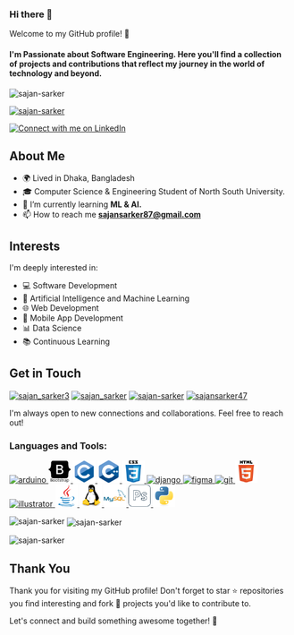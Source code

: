 ### Hi there 👋
<!--# [Your Name]'s GitHub Profile-->

Welcome to my GitHub profile! 👋

<!--I'm Sajan Sarker, a [Your Profession/Role] passionate about [Your Interests/Expertise]. Here you'll find a collection of projects and contributions that reflect my journey in the world of technology and beyond.-->
<!--I'm Sajan Sarker, passionate about Software Engineering. Here you'll find a collection of projects and contributions that reflect my journey in the world of technology and beyond.-->
<h4 align="left">I'm Passionate about Software Engineering. Here you'll find a collection of projects and contributions that reflect my journey in the world of technology and beyond.</h3>

<p align="left"> <img src="https://komarev.com/ghpvc/?username=sajan-sarker&label=Profile%20views&color=0e75b6&style=flat" alt="sajan-sarker" /> </p>

<p align="left"> <a href="https://github.com/ryo-ma/github-profile-trophy"><img src="https://github-profile-trophy.vercel.app/?username=sajan-sarker" alt="sajan-sarker" /></a> </p>

<p align="left"><a href="https://www.linkedin.com/in/your-linkedin-profile/" target="_blank"><img src="https://img.shields.io/badge/Connect%20with%20me%20on-LinkedIn-blue?style=for-the-badge&logo=linkedin" alt="Connect with me on LinkedIn" /></a></p>

## About Me

<!-- 💼 [Your Profession/Role]
- 🌍 Based in [Your Location]-->
- 🌍 Lived in Dhaka, Bangladesh
- 🎓 Computer Science & Engineering Student of North South University.
- 🌱 I’m currently learning **ML & AI.**
- 📫 How to reach me **sajansarker87@gmail.com**


## Interests

I'm deeply interested in:

- 💻 Software Development
- 🤖 Artificial Intelligence and Machine Learning
- 🌐 Web Development
- 📱 Mobile App Development
- 📊 Data Science
- 📚 Continuous Learning
<!--
## Projects

Here are some highlighted projects:

1. [Project Name](Link): Brief description of the project.
2. [Project Name](Link): Brief description of the project.
3. [Project Name](Link): Brief description of the project.

Feel free to explore more in my repositories!

## Contributions

I actively contribute to open source projects and communities. Some notable contributions include:

- [Contribution Name](Link): Description of the contribution.
- [Contribution Name](Link): Description of the contribution.
- [Contribution Name](Link): Description of the contribution.
-->
## Get in Touch
<!--<h3 align="left">Connect with me:</h3>-->
<p align="left">
<a href="https://twitter.com/sajan_sarker3" target="blank"><img align="center" src="https://raw.githubusercontent.com/rahuldkjain/github-profile-readme-generator/master/src/images/icons/Social/twitter.svg" alt="sajan_sarker3" height="30" width="40" /></a>
<a href="https://linkedin.com/in/sajan_sarker" target="blank"><img align="center" src="https://raw.githubusercontent.com/rahuldkjain/github-profile-readme-generator/master/src/images/icons/Social/linked-in-alt.svg" alt="sajan_sarker" height="30" width="40" /></a>
<a href="https://stackoverflow.com/users/sajan-sarker" target="blank"><img align="center" src="https://raw.githubusercontent.com/rahuldkjain/github-profile-readme-generator/master/src/images/icons/Social/stack-overflow.svg" alt="sajan-sarker" height="30" width="40" /></a>
<a href="https://www.hackerrank.com/sajansarker47" target="blank"><img align="center" src="https://raw.githubusercontent.com/rahuldkjain/github-profile-readme-generator/master/src/images/icons/Social/hackerrank.svg" alt="sajansarker47" height="30" width="40" /></a>
</p>
<!--
- LinkedIn: [Your LinkedIn Profile](Link)
- Twitter: [@YourTwitterHandle](Link)
- Email: [Your Email Address](mailto:youremail@example.com)
-->
I'm always open to new connections and collaborations. Feel free to reach out!

<!--
Support ##
If you find my work helpful or inspiring, consider supporting me:

- ☕️ [Buy me a coffee](Link)
- 💬 [Feedback and Suggestions](Link)

Your support means a lot and helps me continue creating valuable content.
-->
<h3 align="left">Languages and Tools:</h3>
<p align="left"> <a href="https://www.arduino.cc/" target="_blank" rel="noreferrer"> <img src="https://cdn.worldvectorlogo.com/logos/arduino-1.svg" alt="arduino" width="40" height="40"/> </a> <a href="https://getbootstrap.com" target="_blank" rel="noreferrer"> <img src="https://raw.githubusercontent.com/devicons/devicon/master/icons/bootstrap/bootstrap-plain-wordmark.svg" alt="bootstrap" width="40" height="40"/> </a> <a href="https://www.cprogramming.com/" target="_blank" rel="noreferrer"> <img src="https://raw.githubusercontent.com/devicons/devicon/master/icons/c/c-original.svg" alt="c" width="40" height="40"/> </a> <a href="https://www.w3schools.com/cpp/" target="_blank" rel="noreferrer"> <img src="https://raw.githubusercontent.com/devicons/devicon/master/icons/cplusplus/cplusplus-original.svg" alt="cplusplus" width="40" height="40"/> </a> <a href="https://www.w3schools.com/css/" target="_blank" rel="noreferrer"> <img src="https://raw.githubusercontent.com/devicons/devicon/master/icons/css3/css3-original-wordmark.svg" alt="css3" width="40" height="40"/> </a> <a href="https://www.djangoproject.com/" target="_blank" rel="noreferrer"> <img src="https://cdn.worldvectorlogo.com/logos/django.svg" alt="django" width="40" height="40"/> </a> <a href="https://www.figma.com/" target="_blank" rel="noreferrer"> <img src="https://www.vectorlogo.zone/logos/figma/figma-icon.svg" alt="figma" width="40" height="40"/> </a> <a href="https://git-scm.com/" target="_blank" rel="noreferrer"> <img src="https://www.vectorlogo.zone/logos/git-scm/git-scm-icon.svg" alt="git" width="40" height="40"/> </a> <a href="https://www.w3.org/html/" target="_blank" rel="noreferrer"> <img src="https://raw.githubusercontent.com/devicons/devicon/master/icons/html5/html5-original-wordmark.svg" alt="html5" width="40" height="40"/> </a> <a href="https://www.adobe.com/in/products/illustrator.html" target="_blank" rel="noreferrer"> <img src="https://www.vectorlogo.zone/logos/adobe_illustrator/adobe_illustrator-icon.svg" alt="illustrator" width="40" height="40"/> </a> <a href="https://www.java.com" target="_blank" rel="noreferrer"> <img src="https://raw.githubusercontent.com/devicons/devicon/master/icons/java/java-original.svg" alt="java" width="40" height="40"/> </a> <a href="https://www.linux.org/" target="_blank" rel="noreferrer"> <img src="https://raw.githubusercontent.com/devicons/devicon/master/icons/linux/linux-original.svg" alt="linux" width="40" height="40"/> </a> <a href="https://www.mysql.com/" target="_blank" rel="noreferrer"> <img src="https://raw.githubusercontent.com/devicons/devicon/master/icons/mysql/mysql-original-wordmark.svg" alt="mysql" width="40" height="40"/> </a> <a href="https://www.photoshop.com/en" target="_blank" rel="noreferrer"> <img src="https://raw.githubusercontent.com/devicons/devicon/master/icons/photoshop/photoshop-line.svg" alt="photoshop" width="40" height="40"/> </a> <a href="https://www.python.org" target="_blank" rel="noreferrer"> <img src="https://raw.githubusercontent.com/devicons/devicon/master/icons/python/python-original.svg" alt="python" width="40" height="40"/> </a> </p>



<!--
**sajan-sarker/sajan-sarker** is a ✨ _special_ ✨ repository because its `README.md` (this file) appears on your GitHub profile.
Here are some ideas to get you started:

- 🔭 I’m currently working on ...
- 🌱 I’m currently learning ...
- 👯 I’m looking to collaborate on ...
- 🤔 I’m looking for help with ...
- 💬 Ask me about ...
- 📫 How to reach me: ...
- 😄 Pronouns: ...
- ⚡ Fun fact: ...
-->
<p><img align="left" src="https://github-readme-stats.vercel.app/api/top-langs?username=sajan-sarker&show_icons=true&locale=en&layout=compact" alt="sajan-sarker" /></p>

<p>&nbsp;<img align="center" src="https://github-readme-stats.vercel.app/api?username=sajan-sarker&show_icons=true&locale=en" alt="sajan-sarker" /></p>

<p><img align="center" src="https://github-readme-streak-stats.herokuapp.com/?user=sajan-sarker&" alt="sajan-sarker" /></p>

## Thank You

Thank you for visiting my GitHub profile! Don't forget to star ⭐️ repositories you find interesting and fork 🍴 projects you'd like to contribute to.

Let's connect and build something awesome together! 🚀
